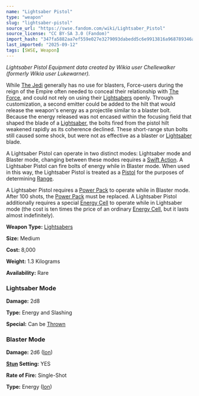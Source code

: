 ```yaml
---
name: "Lightsaber Pistol"
type: "weapon"
slug: "lightsaber-pistol"
source_url: "https://swse.fandom.com/wiki/Lightsaber_Pistol"
source_license: "CC BY-SA 3.0 (Fandom)"
import_hash: "347fa5882aa7ef559e027e3279093dabedd5c6e9913816a968789346a35350f9"
last_imported: "2025-09-12"
tags: [SWSE, Weapon]
---
```

*Lightsaber Pistol Equipment data created by Wikia user Chellewalker (formerly Wikia user Lukewarner).*

While [The Jedi](https://swse.fandom.com/wiki/The Jedi) generally has no use for blasters, Force-users during the reign of the Empire often needed to conceal their relationship with [The Force](https://swse.fandom.com/wiki/The_Force), and could not rely on using their [Lightsabers](https://swse.fandom.com/wiki/Lightsabers) openly. Through customization, a second emitter could be added to the hilt that would release the weapon's energy as a projectile similar to a blaster bolt. Because the energy released was not encased within the focusing field that shaped the blade of a [Lightsaber](https://swse.fandom.com/wiki/Lightsaber), the bolts fired from the pistol hilt weakened rapidly as its coherence declined. These short-range stun bolts still caused some shock, but were not as effective as a blaster or [Lightsaber](https://swse.fandom.com/wiki/Lightsaber) blade.

A Lightsaber Pistol can operate in two distinct modes: Lightsaber mode and Blaster mode, changing between these modes requires a [Swift Action](https://swse.fandom.com/wiki/Swift_Action). A Lightsaber Pistol can fire bolts of energy while in Blaster mode. When used in this way, the Lightsaber Pistol is treated as a [Pistol](https://swse.fandom.com/wiki/Pistol) for the purposes of determining [Range](https://swse.fandom.com/wiki/Range).

A Lightsaber Pistol requires a [Power Pack](https://swse.fandom.com/wiki/Power_Pack) to operate while in Blaster mode. After 100 shots, the [Power Pack](https://swse.fandom.com/wiki/Power_Pack) must be replaced. A Lightsaber Pistol additionally requires a special [Energy Cell](https://swse.fandom.com/wiki/Energy_Cell) to operate while in Lightsaber mode (the cost is ten times the price of an ordinary [Energy Cell](https://swse.fandom.com/wiki/Energy_Cell), but it lasts almost indefinitely).

**Weapon Type:** [Lightsabers](https://swse.fandom.com/wiki/Lightsabers) 

**Size:** Medium

**Cost:** 8,000

**Weight:** 1.3 Kilograms

**Availability:** Rare

### Lightsaber Mode
**Damage:** 2d8

**Type:** Energy and Slashing

**Special:** Can be [Thrown](https://swse.fandom.com/wiki/Thrown)

### Blaster Mode
**Damage:** 2d6 ([Ion](https://swse.fandom.com/wiki/Ion))

**[Stun](https://swse.fandom.com/wiki/Stun) Setting:** YES

**Rate of Fire:** Single-Shot

**Type:** Energy ([Ion](https://swse.fandom.com/wiki/Ion))